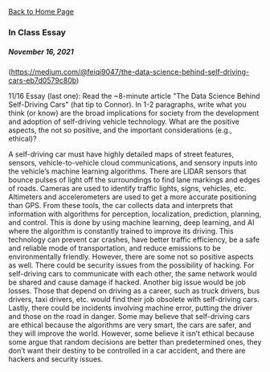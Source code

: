 [Back to Home Page](https://grace-yoon1.github.io/DATA150/)

### **In Class Essay**
##### November 16, 2021

(https://medium.com/@feiqi9047/the-data-science-behind-self-driving-cars-eb7d0579c80b)

11/16 Essay (last one): Read the ~8-minute article "The Data Science Behind Self-Driving Cars" (hat tip to Connor). In 1-2 paragraphs, write what you think (or know) are the broad implications for society from the development and adoption of self-driving vehicle technology. What are the positive aspects, the not so positive, and the important considerations (e.g., ethical)? 

A self-driving car must have highly detailed maps of street features, sensors, vehicle-to-vehicle cloud communications, and sensory inputs into the vehicle’s machine learning algorithms. There are LIDAR sensors that bounce pulses of light off the surroundings to find lane markings and edges of roads. Cameras are used to identify traffic lights, signs, vehicles, etc. Altimeters and accelerometers are used to get a more accurate positioning than GPS. From these tools, the car collects data and interprets that information with algorithms for perception, localization, prediction, planning, and control. This is done by using machine learning, deep learning, and AI where the algorithm is constantly trained to improve its driving. This technology can prevent car crashes, have better traffic efficiency, be a safe and reliable mode of transportation, and reduce emissions to be environmentally friendly. However, there are some not so positive aspects as well. There could be security issues from the possibility of hacking. For self-driving cars to communicate with each other, the same network would be shared and cause damage if hacked. Another big issue would be job losses. Those that depend on driving as a career, such as truck drivers, bus drivers, taxi drivers, etc. would find their job obsolete with self-driving cars. Lastly, there could be incidents involving machine error, putting the driver and those on the road in danger. Some may believe that self-driving cars are ethical because the algorithms are very smart, the cars are safer, and they will improve the world. However, some believe it isn’t ethical because some argue that random decisions are better than predetermined ones, they don’t want their destiny to be controlled in a car accident, and there are hackers and security issues. 
